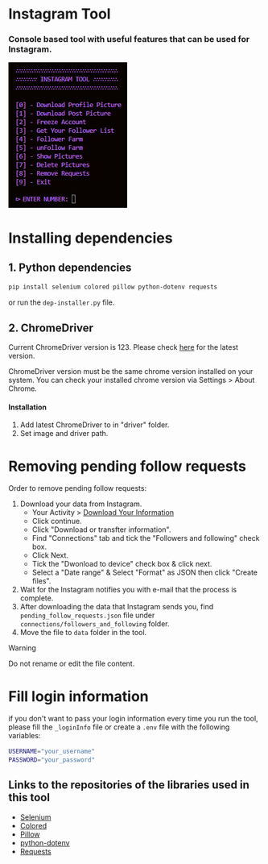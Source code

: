 # Instagram Tool

### Console based tool with useful features that can be used for Instagram.

![console look](./assets/preview.png)

# Installing dependencies

## 1. Python dependencies

```bash
pip install selenium colored pillow python-dotenv requests
```

or run the `dep-installer.py` file.

## 2. ChromeDriver

Current ChromeDriver version is 123. Please check [here](https://googlechromelabs.github.io/chrome-for-testing/) for the latest version.

ChromeDriver version must be the same chrome version installed on your system. You can check your installed chrome version via Settings > About Chrome.

#### Installation

1. Add latest ChromeDriver to in "driver" folder.
2. Set image and driver path.

# Removing pending follow requests

Order to remove pending follow requests:

1. Download your data from Instagram.
   - Your Activity > [Download Your Information](https://www.instagram.com/download/request)
   - Click continue.
   - Click "Download or transfter information".
   - Find "Connections" tab and tick the "Followers and following" check box.
   - Click Next.
   - Tick the "Dwonload to device" check box & click next.
   - Select a "Date range" & Select "Format" as JSON then click "Create files".
2. Wait for the Instagram notifies you with e-mail that the process is complete.
3. After downloading the data that Instagram sends you, find `pending_follow_requests.json` file under `connections/followers_and_following` folder.
4. Move the file to `data` folder in the tool.

> [!WARNING]
> Do not rename or edit the file content.

# Fill login information

if you don't want to pass your login information every time you run the tool, please fill the `_loginInfo` file or create a `.env` file with the following variables:

```bash
USERNAME="your_username"
PASSWORD="your_password"
```

## Links to the repositories of the libraries used in this tool

- [Selenium](https://github.com/SeleniumHQ/Selenium)
- [Colored](https://gitlab.com/dslackw/colored)
- [Pillow](https://github.com/python-pillow/Pillow)
- [python-dotenv](https://github.com/theskumar/python-dotenv)
- [Requests](https://github.com/psf/requests)
